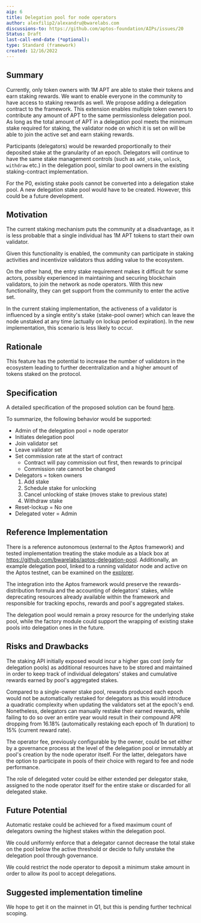 ```yaml
---
aip: 6
title: Delegation pool for node operators
author: alexfilip2/alexandru@bwarelabs.com
discussions-to: https://github.com/aptos-foundation/AIPs/issues/20
Status: Draft
last-call-end-date (*optional):
type: Standard (framework)
created: 12/16/2022
---
```


## Summary

Currently, only token owners with 1M APT are able to stake their tokens and earn staking rewards. We want to enable everyone in the community to have access to staking rewards as well. We propose adding a delegation contract to the framework. This extension enables multiple token owners to contribute any amount of APT to the same permissionless delegation pool. As long as the total amount of APT in a delegation pool meets the minimum stake required for staking, the validator node on which it is set on will be able to join the active set and earn staking rewards.

Participants (delegators) would be rewarded proportionally to their deposited stake at the granularity of an epoch. Delegators will continue to have the same stake management controls (such as `add_stake`, `unlock`, `withdraw` etc.) in the delegation pool, similar to pool owners in the existing staking-contract implementation.

For the P0, existing stake pools cannot be converted into a delegation stake pool. A new delegation stake pool would have to be created. However, this could be a future development.

## Motivation

The current staking mechanism puts the community at a disadvantage, as it is less probable that a single individual has 1M APT tokens to start their own validator.

Given this functionality is enabled, the community can participate in staking activities and incentivize validators thus adding value to the ecosystem.

On the other hand, the entry stake requirement makes it difficult for some actors, possibly experienced in maintaining and securing blockchain validators, to join the network as node operators. With this new functionality, they can get support from the community to enter the active set.

In the current staking implementation, the activeness of a validator is influenced by a single entity's stake (stake-pool owner) which can leave the node unstaked at any time (actually on lockup period expiration). In the new implementation, this scenario is less likely to occur.

## Rationale

This feature has the potential to increase the number of validators in the ecosystem leading to further decentralization and a higher amount of tokens staked on the protocol.

## Specification

A detailed specification of the proposed solution can be found [here](https://docs.google.com/document/d/1wmE_TV3AsYP_lAtSYOZg9tqJZ9_BeRCvfrz7OHXv7zA/edit?usp=sharing).

To summarize, the following behavior would be supported:

- Admin of the delegation pool = node operator
- Initiates delegation pool
- Join validator set
- Leave validator set
- Set commission rate at the start of contract
  - Contract will pay commission out first, then rewards to principal
  - Commission rate cannot be changed
- Delegators = token owners
  1.  Add stake
  2.  Schedule stake for unlocking
  3.  Cancel unlocking of stake (moves stake to previous state)
  4.  Withdraw stake
- Reset-lockup = No one
- Delegated voter = Admin

## Reference Implementation

There is a reference autonomous (external to the Aptos framework) and tested implementation treating the stake module as a black box at https://github.com/bwarelabs/aptos-delegation-pool.
Additionally, an example delegation pool, linked to a running validator node and active on the Aptos testnet, can be examined on the [explorer](https://explorer.aptoslabs.com/account/0x61f9e2697d5eee926e990b537a8286a029c908c1ae117e76ddf7a849bf87fb59/resources).

The integration into the Aptos framework would preserve the rewards-distribution formula and the accounting of delegators' stakes, while deprecating resources already available within the framework and responsible for tracking epochs, rewards and pool's aggregated stakes.

The delegation pool would remain a proxy resource for the underlying stake pool, while the factory module could support the wrapping of existing stake pools into delegation ones in the future.

## Risks and Drawbacks

The staking API initially exposed would incur a higher gas cost (only for delegation pools) as additional resources have to be stored and maintained in order to keep track of individual delegators' stakes and cumulative rewards earned by pool's aggregated stakes.

Compared to a single-owner stake pool, rewards produced each epoch would not be automatically restaked for delegators as this would introduce a quadratic complexity when updating the validators set at the epoch's end. Nonetheless, delegators can manually restake their earned rewards, while failing to do so over an entire year would result in their compound APR dropping from 16.18% (automatically restaking each epoch of 1h duration) to 15% (current reward rate).

The operator fee, previously configurable by the owner, could be set either by a governance process at the level of the delegation pool or immutably at pool's creation by the node operator itself. For the latter, delegators have the option to participate in pools of their choice with regard to fee and node performance.

The role of delegated voter could be either extended per delegator stake, assigned to the node operator itself for the entire stake or discarded for all delegated stake.

## Future Potential

Automatic restake could be achieved for a fixed maximum count of delegators owning the highest stakes within the delegation pool.

We could uniformly enforce that a delegator cannot decrease the total stake on the pool below the active threshold or decide to fully unstake the delegation pool through governance.

We could restrict the node operator to deposit a minimum stake amount in order to allow its pool to accept delegations.

## Suggested implementation timeline

We hope to get it on the mainnet in Q1, but this is pending further technical scoping.
